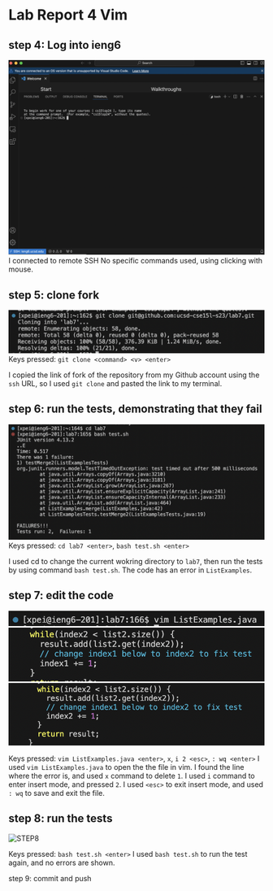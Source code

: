 # Lab Report 4 Vim 
## step 4: Log into ieng6
![STEP4](lab4step4.jpg)
I connected to remote SSH No specific commands used, using clicking with mouse. 

## step 5: clone fork 
![STEP5](lab4step5.jpg)
Keys pressed: `git clone <command> <v> <enter>`

I copied the link of fork of the repository from my Github account using the `ssh` URL, so I used `git clone` and pasted the link to my terminal. 

## step 6: run the tests, demonstrating that they fail 
![STEP6](lab4step6.jpg)
Keys pressed: `cd lab7 <enter>`, `bash test.sh <enter>`

I used cd to change the current wokring directory to `lab7`, then run the tests by using command `bash test.sh`. 
The code has an error in `ListExamples`. 

## step 7: edit the code
![STEP7pic1](lab4step7a.jpg)
![STEP7pic2](lab4step7b.jpg)
![STEP7pic3](lab4step7c.jpg)

Keys pressed: `vim ListExamples.java <enter>`, `x`, `i 2 <esc>`, `: wq <enter>`
I used `vim ListExamples.java` to open the the file in vim. I found the line where the error is, and used `x` command to delete `1`. I used `i` command to enter insert mode, and pressed `2`. I used `<esc>` to exit insert mode, and used `: wq` to save and exit the file. 

## step 8: run the tests 
![STEP8]()

Keys pressed: `bash test.sh <enter>` 
I used `bash test.sh` to run the test again, and no errors are shown. 

step 9: commit and push 
